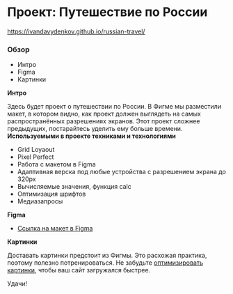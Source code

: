 # Проект: Путешествие по России
https://ivandavydenkov.github.io/russian-travel/
### Обзор

- Интро
- Figma
- Картинки

**Интро**

Здесь будет проект о путешествии по России.
В Фигме мы разместили макет, в котором видно, как проект должен выглядеть на самых распространённых разрешениях экранов.
Этот проект сложнее предыдущих, постарайтесь уделить ему больше времени.
**Используемыми в проекте техниками и технологиями**

- Grid Loyaout
- Pixel Perfect
- Работа с макетом в Figma
- Адаптивная верска под любые устройства с разрешением экрана до 320px
- Вычисляемые значения, функция calc
- Оптимизация шрифтов
- Медиазапросы

**Figma**

- [Ссылка на макет в Figma](https://www.figma.com/file/5S2WSbEFL6awjVWJ0NWL8Q/Sprint-3_-Russia-_-desktop-mobile?node-id=28503%3A0)

**Картинки**

Доставать картинки предстоит из Фигмы. Это расхожая практика, поэтому полезно потренироваться.
Не забудьте [оптимизировать картинки](https://tinypng.com/), чтобы ваш сайт загружался быстрее.

Удачи!
